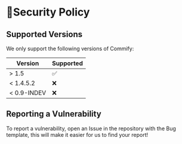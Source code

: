 # 🚨Security Policy

## Supported Versions

We only support the following versions of Commify:

| Version | Supported          |
| ------- | ------------------ |
| > 1.5   | :white_check_mark: |
| < 1.4.5.2   | :x:                |
| < 0.9-INDEV   | :x:                |

## Reporting a Vulnerability

To report a vulnerability, open an Issue in the repository with the Bug template, this will make it easier for us to find your report!
